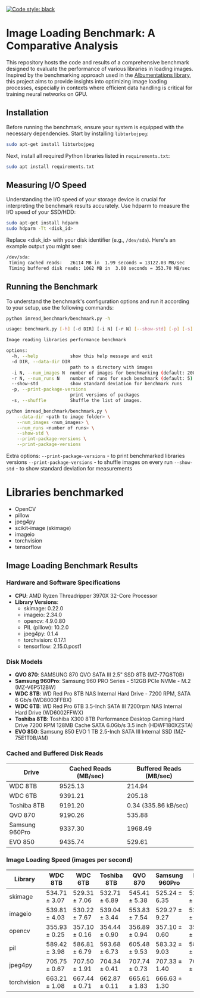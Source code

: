 [![Code style: black](https://img.shields.io/badge/code%20style-black-000000.svg)](https://github.com/ambv/black)

# Image Loading Benchmark: A Comparative Analysis
This repository hosts the code and results of a comprehensive benchmark designed to evaluate the performance of various libraries in loading images. Inspired by the benchmarking approach used in the [Albumentations library](https://github.com/albumentations-team/albumentations/), this project aims to provide insights into optimizing image loading processes, especially in contexts where efficient data handling is critical for training neural networks on GPU.

## Installation
Before running the benchmark, ensure your system is equipped with the necessary dependencies. Start by installing `libturbojpeg`:

```bash
sudo apt-get install libturbojpeg
```

Next, install all required Python libraries listed in `requirements.txt`:

```bash
sudo apt install requirements.txt
```

## Measuring I/O Speed

Understanding the I/O speed of your storage device is crucial for interpreting the benchmark results accurately. Use hdparm to measure the I/O speed of your SSD/HDD:

```bash
sudo apt-get install hdparm
sudo hdparm -Tt <disk_id>
```

Replace <disk_id> with your disk identifier (e.g., `/dev/sda`). Here's an example output you might see:

```bash
/dev/sda:
 Timing cached reads:   26114 MB in  1.99 seconds = 13122.03 MB/sec
 Timing buffered disk reads: 1062 MB in  3.00 seconds = 353.70 MB/sec
```

## Running the Benchmark

To understand the benchmark's configuration options and run it according to your setup, use the following commands:

```bash
python imread_benchmark/benchmark.py -h

usage: benchmark.py [-h] [-d DIR] [-i N] [-r N] [--show-std] [-p] [-s]

Image reading libraries performance benchmark

options:
  -h, --help            show this help message and exit
  -d DIR, --data-dir DIR
                        path to a directory with images
  -i N, --num_images N  number of images for benchmarking (default: 2000)
  -r N, --num_runs N    number of runs for each benchmark (default: 5)
  --show-std            show standard deviation for benchmark runs
  -p, --print-package-versions
                        print versions of packages
  -s, --shuffle         Shuffle the list of images.
```


```bash
python imread_benchmark/benchmark.py \
    --data-dir <path to image folder> \
    --num_images <num_images> \
    --num_runs <number of runs> \
    --show-std \
    --print-package-versions \
    --print-package-versions
```

Extra options:
`--print-package-versions` - to print benchmarked libraries versions
`--print-package-versions` - to shuffle images on every run
`--show-std` - to show standard deviation for measurements

# Libraries benchmarked

* OpenCV
* pillow
* jpeg4py
* scikit-image (skimage)
* imageio
* torchvision
* tensorflow

## Image Loading Benchmark Results

### Hardware and Software Specifications

- **CPU**: AMD Ryzen Threadripper 3970X 32-Core Processor
- **Library Versions**:
  - skimage: 0.22.0
  - imageio: 2.34.0
  - opencv: 4.9.0.80
  - PIL (pillow): 10.2.0
  - jpeg4py: 0.1.4
  - torchvision: 0.17.1
  - tensorflow: 2.15.0.post1

### Disk Models

- **QVO 870**: SAMSUNG 870 QVO SATA III 2.5" SSD 8TB (MZ-77Q8T0B)
- **Samsung 960Pro**: Samsung 960 PRO Series - 512GB PCIe NVMe - M.2 (MZ-V6P512BW)
- **WDC 8TB**: WD Red Pro 8TB NAS Internal Hard Drive - 7200 RPM, SATA 6 Gb/s (WD8003FFBX)
- **WDC 6TB**: WD Red Pro 6TB 3.5-Inch SATA III 7200rpm NAS Internal Hard Drive (WD6002FFWX)
- **Toshiba 8TB**: Toshiba X300 8TB Performance Desktop Gaming Hard Drive 7200 RPM 128MB Cache SATA 6.0Gb/s 3.5 inch (HDWF180XZSTA)
- **EVO 850**: Samsung 850 EVO 1 TB 2.5-Inch SATA III Internal SSD (MZ-75E1T0B/AM)

### Cached and Buffered Disk Reads

| Drive          | Cached Reads (MB/sec) | Buffered Reads (MB/sec) |
|----------------|-----------------------|-------------------------|
| WDC 8TB        | 9525.13               | 214.94                  |
| WDC 6TB        | 9391.21               | 205.18                  |
| Toshiba 8TB    | 9191.20               | 0.34 (335.86 kB/sec)    |
| QVO 870        | 9190.26               | 535.88                  |
| Samsung 960Pro | 9337.30               | 1968.49                 |
| EVO 850        | 9435.74               | 529.61                  |

### Image Loading Speed (images per second)

| Library     | WDC 8TB         | WDC 6TB         | Toshiba 8TB     | QVO 870         | Samsung 960Pro  | EVO 850         |
|-------------|-----------------|-----------------|-----------------|-----------------|-----------------|-----------------|
| skimage     | 534.71 ± 3.07   | 529.31 ± 7.06   | 532.71 ± 6.89   | 545.41 ± 5.38   | 525.24 ± 6.35   | 524.83 ± 5.46   |
| imageio     | 539.81 ± 4.03   | 530.22 ± 7.67   | 539.04 ± 3.44   | 553.83 ± 7.54   | 529.27 ± 9.27   | 526.44 ± 5.64   |
| opencv      | 355.93 ± 0.25   | 357.10 ± 0.16   | 354.44 ± 0.90   | 356.89 ± 0.94   | 357.10 ± 0.60   | 354.99 ± 0.54   |
| pil         | 589.42 ± 3.98   | 586.81 ± 6.79   | 593.68 ± 6.73   | 605.48 ± 9.53   | 583.32 ± 9.03   | 583.21 ± 5.95   |
| jpeg4py     | 705.75 ± 0.67   | 707.50 ± 1.91   | 704.34 ± 0.41   | 707.74 ± 0.73   | 707.33 ± 1.40   | 705.67 ± 1.80   |
| torchvision | 663.21 ± 1.08   | 667.44 ± 0.71   | 662.87 ± 0.11   | 665.61 ± 1.83   | 666.63 ± 1.30
